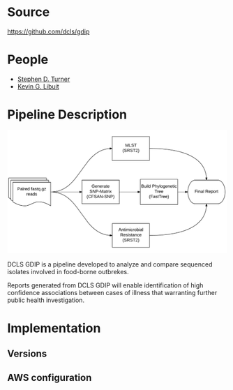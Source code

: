 # Source

<https://github.com/dcls/gdip>

# People

- [Stephen D. Turner](http://www.google.com/recaptcha/mailhide/d?k=01lKgXnqE6Va_tcIEkUUMMXA==&c=8cNmVsuwaP7OG163K8z49WDuv5M9HBlzj1rfgVsTX_Y=)
- [Kevin G. Libuit](http://www.google.com/recaptcha/mailhide/d?k=01lKgXnqE6Va_tcIEkUUMMXA==&c=dCq1Is6PZSxjhRTptzOs-aBj0v9PvkiwAq3olZuP1Ek=)

# Pipeline Description

![](./pipeline.png)

DCLS GDIP is a pipeline developed to analyze and compare sequenced isolates involved in food-borne outbrekes. 

Reports generated from DCLS GDIP will enable identification of high confidence associations between cases of illness that warranting further public health investigation. 

# Implementation

## Versions

## AWS configuration
